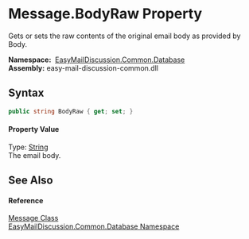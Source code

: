 Message.BodyRaw Property
========================
Gets or sets the raw contents of the original email body as provided by Body.

  **Namespace:**  [EasyMailDiscussion.Common.Database][1]  
  **Assembly:** easy-mail-discussion-common.dll

Syntax
------

```csharp
public string BodyRaw { get; set; }
```

#### Property Value
Type: [String][2]  
 The email body. 

See Also
--------

#### Reference
[Message Class][3]  
[EasyMailDiscussion.Common.Database Namespace][1]  

[1]: ../README.md
[2]: https://docs.microsoft.com/dotnet/api/system.string
[3]: README.md